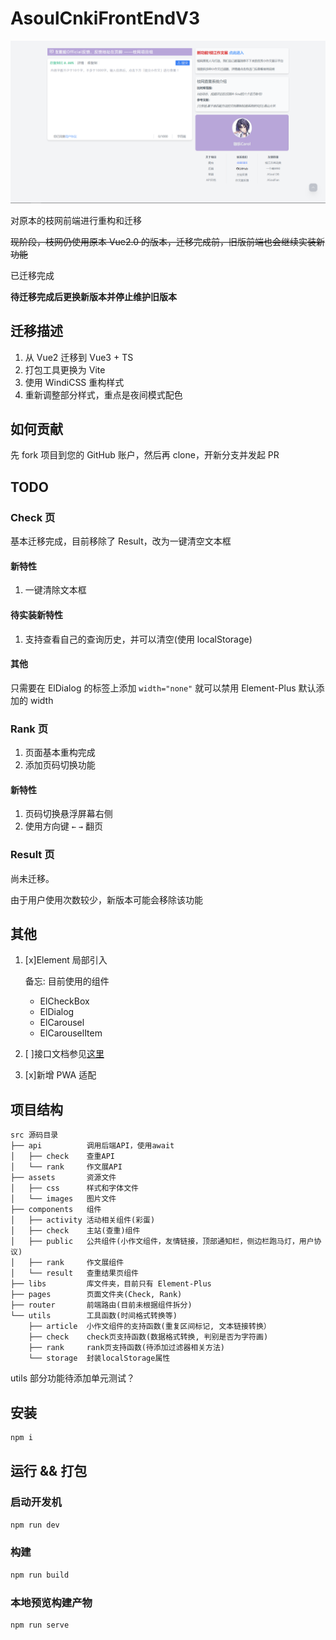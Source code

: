 # AsoulCnkiFrontEndV3

![index](markdown/index.png)

对原本的枝网前端进行重构和迁移

<del>现阶段，枝网仍使用原本 Vue2.0 的版本，迁移完成前，旧版前端也会继续实装新功能<del>

已迁移完成

**待迁移完成后更换新版本并停止维护旧版本**

## 迁移描述

1. 从 Vue2 迁移到 Vue3 + TS
2. 打包工具更换为 Vite
3. 使用 WindiCSS 重构样式
4. 重新调整部分样式，重点是夜间模式配色

## 如何贡献

先 fork 项目到您的 GitHub 账户，然后再 clone，开新分支并发起 PR

## TODO

### Check 页

基本迁移完成，目前移除了 Result，改为一键清空文本框

#### 新特性

1. 一键清除文本框

#### 待实装新特性

1. 支持查看自己的查询历史，并可以清空(使用 localStorage)

#### 其他

只需要在 ElDialog 的标签上添加 `width="none"` 就可以禁用 Element-Plus 默认添加的 width

### Rank 页

1. 页面基本重构完成
2. 添加页码切换功能

#### 新特性

1. 页码切换悬浮屏幕右侧
2. 使用方向键 `←` `→` 翻页

### Result 页

尚未迁移。

由于用户使用次数较少，新版本可能会移除该功能

## 其他

1. [x]Element 局部引入

   备忘: 目前使用的组件

   - ElCheckBox
   - ElDialog
   - ElCarousel
   - ElCarouselItem

2. [ ]接口文档参见[这里](https://github.com/ASoulCnki/ASoulCnkiBackend/blob/master/api.md)

3. [x]新增 PWA 适配

## 项目结构

```
src 源码目录
├── api          调用后端API，使用await
│   ├── check    查重API
│   └── rank     作文展API
├── assets       资源文件
│   ├── css      样式和字体文件
│   └── images   图片文件
├── components   组件
│   ├── activity 活动相关组件(彩蛋)
│   ├── check    主站(查重)组件
│   ├── public   公共组件(小作文组件，友情链接，顶部通知栏，侧边栏跑马灯，用户协议)
│   ├── rank     作文展组件
│   └── result   查重结果页组件
├── libs         库文件夹，目前只有 Element-Plus
├── pages        页面文件夹(Check, Rank)
├── router       前端路由(目前未根据组件拆分)
└── utils        工具函数(时间格式转换等)
    ├── article  小作文组件的支持函数(重复区间标记, 文本链接转换）
    ├── check    check页支持函数(数据格式转换, 判别是否为字符画)
    ├── rank     rank页支持函数(待添加过滤器相关方法)
    └── storage  封装localStorage属性
```

utils 部分功能待添加单元测试？

## 安装

```bash
npm i
```

## 运行 && 打包

### 启动开发机

```bash
npm run dev
```

### 构建

```bash
npm run build
```

### 本地预览构建产物

```bash
npm run serve
```
